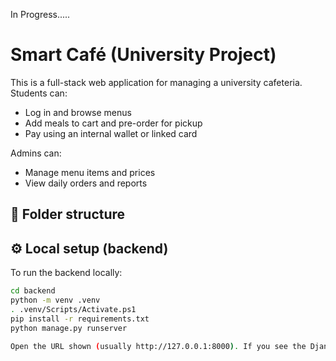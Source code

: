In Progress.....

# Smart Café (University Project)

This is a full-stack web application for managing a university cafeteria.
Students can:
- Log in and browse menus
- Add meals to cart and pre-order for pickup
- Pay using an internal wallet or linked card

Admins can:
- Manage menu items and prices
- View daily orders and reports

## 📁 Folder structure

## ⚙️ Local setup (backend)
To run the backend locally:
```bash
cd backend
python -m venv .venv
. .venv/Scripts/Activate.ps1
pip install -r requirements.txt
python manage.py runserver

Open the URL shown (usually http://127.0.0.1:8000). If you see the Django welcome page, close the server with Ctrl+C.
